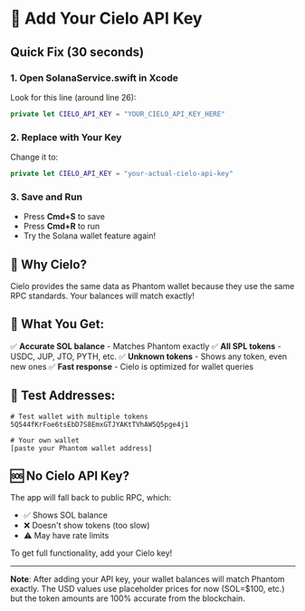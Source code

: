 # 🔑 Add Your Cielo API Key

## Quick Fix (30 seconds)

### 1. Open SolanaService.swift in Xcode
Look for this line (around line 26):
```swift
private let CIELO_API_KEY = "YOUR_CIELO_API_KEY_HERE"
```

### 2. Replace with Your Key
Change it to:
```swift
private let CIELO_API_KEY = "your-actual-cielo-api-key"
```

### 3. Save and Run
- Press **Cmd+S** to save
- Press **Cmd+R** to run
- Try the Solana wallet feature again!

## 🎯 Why Cielo?

Cielo provides the same data as Phantom wallet because they use the same RPC standards. Your balances will match exactly!

## 🚀 What You Get:

✅ **Accurate SOL balance** - Matches Phantom exactly
✅ **All SPL tokens** - USDC, JUP, JTO, PYTH, etc.
✅ **Unknown tokens** - Shows any token, even new ones
✅ **Fast response** - Cielo is optimized for wallet queries

## 📱 Test Addresses:

```
# Test wallet with multiple tokens
5Q544fKrFoe6tsEbD7S8EmxGTJYAKtTVhAW5Q5pge4j1

# Your own wallet
[paste your Phantom wallet address]
```

## 🆘 No Cielo API Key?

The app will fall back to public RPC, which:
- ✅ Shows SOL balance
- ❌ Doesn't show tokens (too slow)
- ⚠️ May have rate limits

To get full functionality, add your Cielo key!

---

**Note**: After adding your API key, your wallet balances will match Phantom exactly. The USD values use placeholder prices for now (SOL=$100, etc.) but the token amounts are 100% accurate from the blockchain. 
